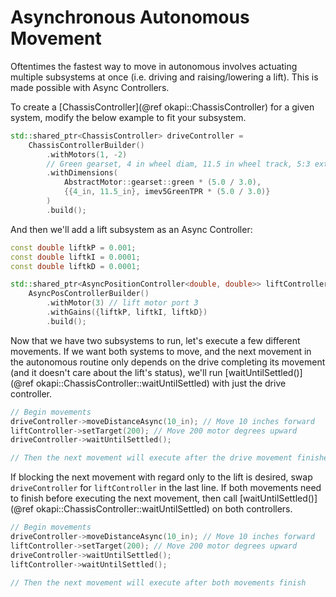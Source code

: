 # Asynchronous Autonomous Movement

Oftentimes the fastest way to move in autonomous involves actuating multiple
subsystems at once (i.e. driving and raising/lowering a lift). This is made
possible with Async Controllers.

To create a [ChassisController](@ref okapi::ChassisController) for a given system,
modify the below example to fit your subsystem.

```cpp
std::shared_ptr<ChassisController> driveController =
    ChassisControllerBuilder()
        .withMotors(1, -2)
        // Green gearset, 4 in wheel diam, 11.5 in wheel track, 5:3 external gear ratio
        .withDimensions(
            AbstractMotor::gearset::green * (5.0 / 3.0),
            {{4_in, 11.5_in}, imev5GreenTPR * (5.0 / 3.0)}
        )
        .build();
```

And then we'll add a lift subsystem as an Async Controller:

```cpp
const double liftkP = 0.001;
const double liftkI = 0.0001;
const double liftkD = 0.0001;

std::shared_ptr<AsyncPositionController<double, double>> liftController = 
    AsyncPosControllerBuilder()
        .withMotor(3) // lift motor port 3
        .withGains({liftkP, liftkI, liftkD})
        .build();
```

Now that we have two subsystems to run, let's execute a few different movements.
If we want both systems to move, and the next movement in the autonomous routine
only depends on the drive completing its movement (and it doesn't care about the
lift's status), we'll run
[waitUntilSettled()](@ref okapi::ChassisController::waitUntilSettled) with just
the drive controller.

```cpp
// Begin movements
driveController->moveDistanceAsync(10_in); // Move 10 inches forward
liftController->setTarget(200); // Move 200 motor degrees upward
driveController->waitUntilSettled();

// Then the next movement will execute after the drive movement finishes
```

If blocking the next movement with regard only to the lift is desired, swap
`driveController` for `liftController` in the last line. If both movements need
to finish before executing the next movement, then call
[waitUntilSettled()](@ref okapi::ChassisController::waitUntilSettled) on both
controllers.

```cpp
// Begin movements
driveController->moveDistanceAsync(10_in); // Move 10 inches forward
liftController->setTarget(200); // Move 200 motor degrees upward
driveController->waitUntilSettled();
liftController->waitUntilSettled();

// Then the next movement will execute after both movements finish
```

